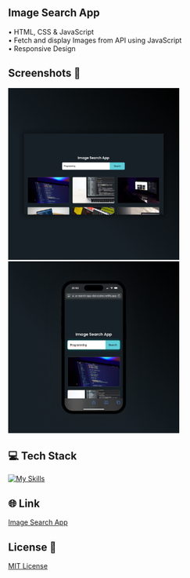 ## Image Search App 
• HTML, CSS & JavaScript  <br>
• Fetch and display Images from API using JavaScript <br>
• Responsive Design 

## Screenshots 📱
<img src="IMG/1-Search-Engine-App.png" width="350"> <img src="IMG/2-Search-Engine-App.png" width="350">

## 💻 Tech Stack
[![My Skills](https://skillicons.dev/icons?i=html,css,javascript)](https://skillicons.dev)

## 🌐 Link
<a href="https://image-search-app-dejvcodes.netlify.app/">Image Search App</a>

## License 🔐
[MIT License](LICENSE) 